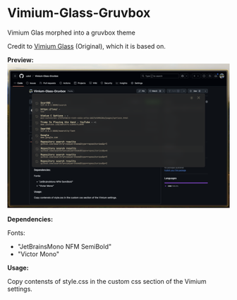 # Vimium-Glass-Gruvbox
Vimium Glas morphed into a gruvbox theme

Credit to [Vimium Glass](https://github.com/DamnStraight/vimium-glass) (Original), which it is based on.

**Preview:**
![Vimium Glass](preview.png)

**Dependencies:**

Fonts:
-  "JetBrainsMono NFM SemiBold"
-  "Victor Mono"

**Usage:**

Copy contensts of style.css in the custom css section of the Vimium settings.
